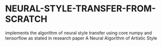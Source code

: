 # NEURAL-STYLE-TRANSFER-FROM-SCRATCH
implements the algorithm of neural style transfer using core numpy and tensorflow as stated in research paper A Neural Algorithm of Artistic Style 
